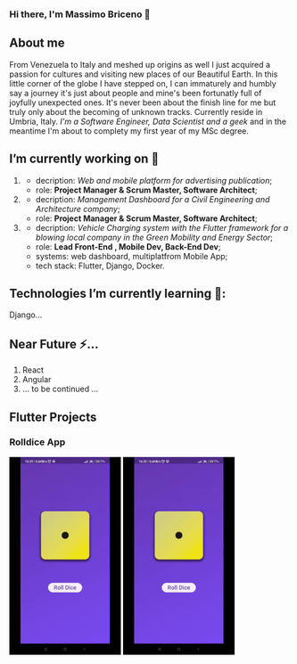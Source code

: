 ### Hi there, I'm Massimo Briceno 👋

<!--
**massimo-briceno/massimo-briceno** is a ✨ _special_ ✨ repository because its `README.md` (this file) appears on your GitHub profile.

Here are some ideas to get you started:

-  ...
-  ...
- 👯 I’m looking to collaborate on ...
- 🤔 I’m looking for help with ...
- 💬 Ask me about ...
- 📫 How to reach me: ...
- 😄 Pronouns: ...
-  Fun fact: ...
-->

## About me

From Venezuela to Italy and meshed up origins as well I just acquired a passion for cultures and visiting new places of our Beautiful Earth. In this little corner of the globe I have stepped on, I can immaturely and humbly say a journey it's just about people and mine's been fortunatly full of joyfully unexpected ones. It's never been about the finish line for me but truly only about the becoming of unknown tracks. Currently reside in Umbria, Italy. <em>I'm a Software Engineer, Data Scientist and a geek</em> and in the meantime I'm about to complety my first year of my MSc degree.

## I’m currently working on 🔭

1.  - decription: _Web and mobile platform for advertising publication_;
    - role: **Project Manager & Scrum Master, Software Architect**;
2.  - decription: _Management Dashboard for a Civil Engineering and Architecture company_;
    - role: **Project Manager & Scrum Master, Software Architect**;
3.  - decription: _Vehicle Charging system with the Flutter framework for a blowing local company in the Green Mobility and Energy Sector_;
    - role: **Lead Front-End , Mobile Dev, Back-End Dev**;
    - systems: web dashboard, multiplatfrom Mobile App;
    - tech stack: Flutter, Django, Docker.

## Technologies I’m currently learning 🌱:

Django...

## Near Future ⚡...

1. React
2. Angular
3. ... to be continued ...

## Flutter Projects

### Rolldice App

<p>
  <img src="rolldice_app.gif" alt="Simple App for rolling a dice" width="200" >
  <img src="rolldice_app.gif" alt="Simple App for rolling a dice" width="200" >
</p>
